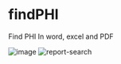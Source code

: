 # findPHI
Find PHI In word, excel and PDF


![image](https://github.com/wizhardhacker1/findPHI/assets/46620390/0e01a85e-843a-42fe-be76-798009c67c59)
![report-search](https://github.com/wizhardhacker1/findPHI/assets/46620390/4501b412-18fa-4588-bd59-4ac3d541e30c)
